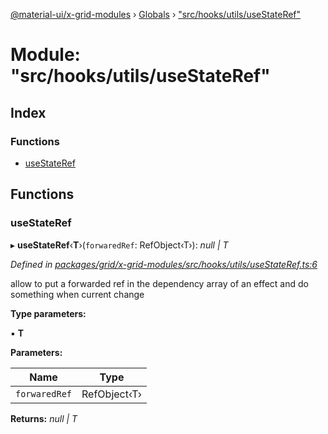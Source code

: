 [@material-ui/x-grid-modules](../README.md) › [Globals](../globals.md) › ["src/hooks/utils/useStateRef"](_src_hooks_utils_usestateref_.md)

# Module: "src/hooks/utils/useStateRef"

## Index

### Functions

* [useStateRef](_src_hooks_utils_usestateref_.md#usestateref)

## Functions

###  useStateRef

▸ **useStateRef**‹**T**›(`forwaredRef`: RefObject‹T›): *null | T*

*Defined in [packages/grid/x-grid-modules/src/hooks/utils/useStateRef.ts:6](https://github.com/mui-org/material-ui-x/blob/02342a6/packages/grid/x-grid-modules/src/hooks/utils/useStateRef.ts#L6)*

allow to put a forwarded ref in the dependency array of an effect and do something when current change

**Type parameters:**

▪ **T**

**Parameters:**

Name | Type |
------ | ------ |
`forwaredRef` | RefObject‹T› |

**Returns:** *null | T*
